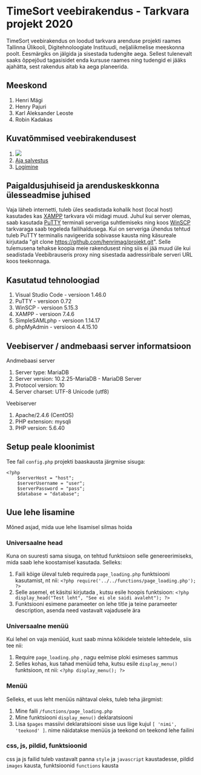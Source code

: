 # TimeSort veebirakendus - Tarkvara projekt 2020 
TimeSort veebirakendus on loodud tarkvara arenduse projekti raames Tallinna Ülikooli, Digitehnoloogiate Instituudi, neljaliikmelise meeskonna poolt. Eesmärgiks on jälgida ja sisestada tudengite aega. Sellest tulenevalt saaks õppejõud tagasisidet enda kursuse raames ning tudengid ei jääks ajahätta, sest rakendus aitab ka aega planeerida.

## Meeskond
1) Henri Mägi
2) Henry Pajuri
3) Karl Aleksander Leoste
4) Robin Kadakas

## Kuvatõmmised veebirakendusest
1) ![](images/Kuvatõmmised/uus%20menuu.jpg)
2) [Aja salvestus](https://github.com/henrimag/projekt/blob/master/images/Kuvat%C3%B5mmised/salvesta%20aega.png)
3) [Logimine](https://github.com/henrimag/projekt/blob/master/images/Kuvat%C3%B5mmised/logimine.png)


## Paigaldusjuhiseid ja arenduskeskkonna ülesseadmise juhised
Vaja läheb internetti, tuleb üles seadistada kohalik host (local host) kasutades kas [XAMPP](https://premium.wpmudev.org/blog/setting-up-xampp/) tarkvara või midagi muud. Juhul kui server olemas, saab kasutada [PuTTY](https://www.putty.org/) terminali serveriga suhtlemiseks ning koos [WinSCP](https://winscp.net/eng/download.php) tarkvaraga saab tegeleda failihaldusega. Kui on serveriga ühendus tehtud tuleb PuTTY terminalis navigeerida sobivasse kausta ning käsureale kirjutada "git clone https://github.com/henrimag/projekt.git". Selle tulemusena tehakse koopia meie rakendusest ning siis ei jää muud üle kui seadistada Veebibrauseris proxy ning sisestada aadressiribale serveri URL koos teekonnaga.


## Kasutatud tehnoloogiad
1) Visual Studio Code - versioon 1.46.0
2) PuTTY - versioon 0.72
3) WinSCP - versioon 5.15.3
4) XAMPP - versioon 7.4.6
5) SimpleSAMLphp - versioon 1.14.17
6) phpMyAdmin - versioon 4.4.15.10

## Veebiserver / andmebaasi server informatsioon
Andmebaasi server
1) Server type: MariaDB
2) Server version: 10.2.25-MariaDB - MariaDB Server
3) Protocol version: 10
4) Server charset: UTF-8 Unicode (utf8) 

Veebiserver
1) Apache/2.4.6 (CentOS)
2) PHP extension: mysqli
3) PHP version: 5.6.40

## Setup peale kloonimist

Tee fail `config.php` projekti baaskausta järgmise sisuga:
```
<?php
	$serverHost = "host";
	$serverUsername = "user";
	$serverPassword = "pass";
	$database = "database"; 
```


## Uue lehe lisamine

Mõned asjad, mida uue lehe lisamisel silmas hoida

### Universaalne head
Kuna <head></head> on suuresti sama sisuga, on tehtud funktsioon selle genereerimiseks, mida saab lehe koostamisel kasutada. Selleks:
1) Faili kõige üleval tuleb requireda `page_loading.php` funktsiooni kasutamist, nt nii: `<?php require('../../functions/page_loading.php'); ?>`
2) Selle asemel, et käsitsi kirjutada <head></head>, kutsu esile hoopis funktsioon: `<?php display_head("Test leht", "See ei ole saidi avaleht"); ?>`
3) Funktsiooni esimene parameeter on lehe title ja teine parameeter description, asenda need vastavalt vajadusele ära

### Universaalne menüü
Kui lehel on vaja menüüd, kust saab minna kõikidele teistele lehtedele, siis tee nii:
1) Require `page_loading.php` , nagu eelmise ploki esimeses sammus
2) Selles kohas, kus tahad menüüd teha, kutsu esile `display_menu()` funktsioon, nt nii: `<?php display_menu(); ?>`

### Menüü
Selleks, et uus leht menüüs nähtaval oleks, tuleb teha järgmist:
1) Mine faili `/functions/page_loading.php`
2) Mine funktsiooni `display_menu()` deklaratsiooni
3) Lisa `$pages` massiivi deklaratsiooni sisse uus liige kujul `[ 'nimi', 'teekond' ]`. nime näidatakse menüüs ja teekond on teekond lehe failini

### css, js, pildid, funktsioonid
css ja js failid tuleb vastavalt panna `style` ja `javascript` kaustadesse, pildid `images` kausta, funktsioonid `functions` kausta
